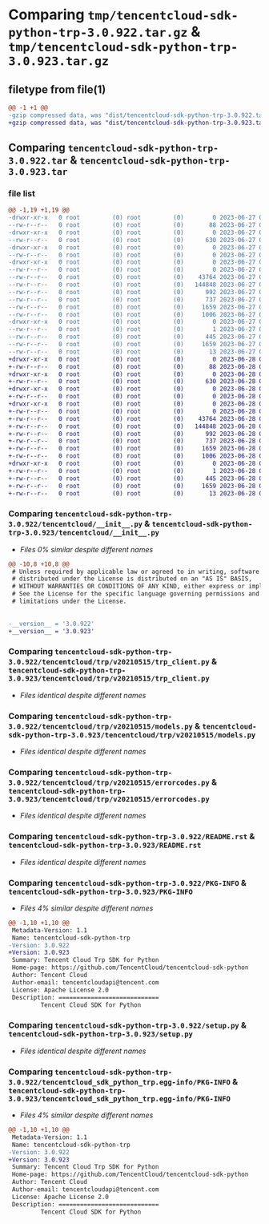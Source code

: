 # Comparing `tmp/tencentcloud-sdk-python-trp-3.0.922.tar.gz` & `tmp/tencentcloud-sdk-python-trp-3.0.923.tar.gz`

## filetype from file(1)

```diff
@@ -1 +1 @@
-gzip compressed data, was "dist/tencentcloud-sdk-python-trp-3.0.922.tar", last modified: Tue Jun 27 00:36:22 2023, max compression
+gzip compressed data, was "dist/tencentcloud-sdk-python-trp-3.0.923.tar", last modified: Wed Jun 28 00:38:41 2023, max compression
```

## Comparing `tencentcloud-sdk-python-trp-3.0.922.tar` & `tencentcloud-sdk-python-trp-3.0.923.tar`

### file list

```diff
@@ -1,19 +1,19 @@
-drwxr-xr-x   0 root         (0) root         (0)        0 2023-06-27 00:36:22.000000 tencentcloud-sdk-python-trp-3.0.922/
--rw-r--r--   0 root         (0) root         (0)       88 2023-06-27 00:36:22.000000 tencentcloud-sdk-python-trp-3.0.922/setup.cfg
-drwxr-xr-x   0 root         (0) root         (0)        0 2023-06-27 00:36:22.000000 tencentcloud-sdk-python-trp-3.0.922/tencentcloud/
--rw-r--r--   0 root         (0) root         (0)      630 2023-06-27 00:36:22.000000 tencentcloud-sdk-python-trp-3.0.922/tencentcloud/__init__.py
-drwxr-xr-x   0 root         (0) root         (0)        0 2023-06-27 00:36:22.000000 tencentcloud-sdk-python-trp-3.0.922/tencentcloud/trp/
--rw-r--r--   0 root         (0) root         (0)        0 2023-06-27 00:36:22.000000 tencentcloud-sdk-python-trp-3.0.922/tencentcloud/trp/__init__.py
-drwxr-xr-x   0 root         (0) root         (0)        0 2023-06-27 00:36:22.000000 tencentcloud-sdk-python-trp-3.0.922/tencentcloud/trp/v20210515/
--rw-r--r--   0 root         (0) root         (0)        0 2023-06-27 00:36:22.000000 tencentcloud-sdk-python-trp-3.0.922/tencentcloud/trp/v20210515/__init__.py
--rw-r--r--   0 root         (0) root         (0)    43764 2023-06-27 00:36:22.000000 tencentcloud-sdk-python-trp-3.0.922/tencentcloud/trp/v20210515/trp_client.py
--rw-r--r--   0 root         (0) root         (0)   144848 2023-06-27 00:36:22.000000 tencentcloud-sdk-python-trp-3.0.922/tencentcloud/trp/v20210515/models.py
--rw-r--r--   0 root         (0) root         (0)      992 2023-06-27 00:36:22.000000 tencentcloud-sdk-python-trp-3.0.922/tencentcloud/trp/v20210515/errorcodes.py
--rw-r--r--   0 root         (0) root         (0)      737 2023-06-27 00:36:22.000000 tencentcloud-sdk-python-trp-3.0.922/README.rst
--rw-r--r--   0 root         (0) root         (0)     1659 2023-06-27 00:36:22.000000 tencentcloud-sdk-python-trp-3.0.922/PKG-INFO
--rw-r--r--   0 root         (0) root         (0)     1006 2023-06-27 00:36:22.000000 tencentcloud-sdk-python-trp-3.0.922/setup.py
-drwxr-xr-x   0 root         (0) root         (0)        0 2023-06-27 00:36:22.000000 tencentcloud-sdk-python-trp-3.0.922/tencentcloud_sdk_python_trp.egg-info/
--rw-r--r--   0 root         (0) root         (0)        1 2023-06-27 00:36:22.000000 tencentcloud-sdk-python-trp-3.0.922/tencentcloud_sdk_python_trp.egg-info/dependency_links.txt
--rw-r--r--   0 root         (0) root         (0)      445 2023-06-27 00:36:22.000000 tencentcloud-sdk-python-trp-3.0.922/tencentcloud_sdk_python_trp.egg-info/SOURCES.txt
--rw-r--r--   0 root         (0) root         (0)     1659 2023-06-27 00:36:22.000000 tencentcloud-sdk-python-trp-3.0.922/tencentcloud_sdk_python_trp.egg-info/PKG-INFO
--rw-r--r--   0 root         (0) root         (0)       13 2023-06-27 00:36:22.000000 tencentcloud-sdk-python-trp-3.0.922/tencentcloud_sdk_python_trp.egg-info/top_level.txt
+drwxr-xr-x   0 root         (0) root         (0)        0 2023-06-28 00:38:41.000000 tencentcloud-sdk-python-trp-3.0.923/
+-rw-r--r--   0 root         (0) root         (0)       88 2023-06-28 00:38:41.000000 tencentcloud-sdk-python-trp-3.0.923/setup.cfg
+drwxr-xr-x   0 root         (0) root         (0)        0 2023-06-28 00:38:41.000000 tencentcloud-sdk-python-trp-3.0.923/tencentcloud/
+-rw-r--r--   0 root         (0) root         (0)      630 2023-06-28 00:38:40.000000 tencentcloud-sdk-python-trp-3.0.923/tencentcloud/__init__.py
+drwxr-xr-x   0 root         (0) root         (0)        0 2023-06-28 00:38:41.000000 tencentcloud-sdk-python-trp-3.0.923/tencentcloud/trp/
+-rw-r--r--   0 root         (0) root         (0)        0 2023-06-28 00:38:40.000000 tencentcloud-sdk-python-trp-3.0.923/tencentcloud/trp/__init__.py
+drwxr-xr-x   0 root         (0) root         (0)        0 2023-06-28 00:38:41.000000 tencentcloud-sdk-python-trp-3.0.923/tencentcloud/trp/v20210515/
+-rw-r--r--   0 root         (0) root         (0)        0 2023-06-28 00:38:40.000000 tencentcloud-sdk-python-trp-3.0.923/tencentcloud/trp/v20210515/__init__.py
+-rw-r--r--   0 root         (0) root         (0)    43764 2023-06-28 00:38:40.000000 tencentcloud-sdk-python-trp-3.0.923/tencentcloud/trp/v20210515/trp_client.py
+-rw-r--r--   0 root         (0) root         (0)   144848 2023-06-28 00:38:40.000000 tencentcloud-sdk-python-trp-3.0.923/tencentcloud/trp/v20210515/models.py
+-rw-r--r--   0 root         (0) root         (0)      992 2023-06-28 00:38:40.000000 tencentcloud-sdk-python-trp-3.0.923/tencentcloud/trp/v20210515/errorcodes.py
+-rw-r--r--   0 root         (0) root         (0)      737 2023-06-28 00:38:40.000000 tencentcloud-sdk-python-trp-3.0.923/README.rst
+-rw-r--r--   0 root         (0) root         (0)     1659 2023-06-28 00:38:41.000000 tencentcloud-sdk-python-trp-3.0.923/PKG-INFO
+-rw-r--r--   0 root         (0) root         (0)     1006 2023-06-28 00:38:40.000000 tencentcloud-sdk-python-trp-3.0.923/setup.py
+drwxr-xr-x   0 root         (0) root         (0)        0 2023-06-28 00:38:41.000000 tencentcloud-sdk-python-trp-3.0.923/tencentcloud_sdk_python_trp.egg-info/
+-rw-r--r--   0 root         (0) root         (0)        1 2023-06-28 00:38:41.000000 tencentcloud-sdk-python-trp-3.0.923/tencentcloud_sdk_python_trp.egg-info/dependency_links.txt
+-rw-r--r--   0 root         (0) root         (0)      445 2023-06-28 00:38:41.000000 tencentcloud-sdk-python-trp-3.0.923/tencentcloud_sdk_python_trp.egg-info/SOURCES.txt
+-rw-r--r--   0 root         (0) root         (0)     1659 2023-06-28 00:38:41.000000 tencentcloud-sdk-python-trp-3.0.923/tencentcloud_sdk_python_trp.egg-info/PKG-INFO
+-rw-r--r--   0 root         (0) root         (0)       13 2023-06-28 00:38:41.000000 tencentcloud-sdk-python-trp-3.0.923/tencentcloud_sdk_python_trp.egg-info/top_level.txt
```

### Comparing `tencentcloud-sdk-python-trp-3.0.922/tencentcloud/__init__.py` & `tencentcloud-sdk-python-trp-3.0.923/tencentcloud/__init__.py`

 * *Files 0% similar despite different names*

```diff
@@ -10,8 +10,8 @@
 # Unless required by applicable law or agreed to in writing, software
 # distributed under the License is distributed on an "AS IS" BASIS,
 # WITHOUT WARRANTIES OR CONDITIONS OF ANY KIND, either express or implied.
 # See the License for the specific language governing permissions and
 # limitations under the License.
 
 
-__version__ = '3.0.922'
+__version__ = '3.0.923'
```

### Comparing `tencentcloud-sdk-python-trp-3.0.922/tencentcloud/trp/v20210515/trp_client.py` & `tencentcloud-sdk-python-trp-3.0.923/tencentcloud/trp/v20210515/trp_client.py`

 * *Files identical despite different names*

### Comparing `tencentcloud-sdk-python-trp-3.0.922/tencentcloud/trp/v20210515/models.py` & `tencentcloud-sdk-python-trp-3.0.923/tencentcloud/trp/v20210515/models.py`

 * *Files identical despite different names*

### Comparing `tencentcloud-sdk-python-trp-3.0.922/tencentcloud/trp/v20210515/errorcodes.py` & `tencentcloud-sdk-python-trp-3.0.923/tencentcloud/trp/v20210515/errorcodes.py`

 * *Files identical despite different names*

### Comparing `tencentcloud-sdk-python-trp-3.0.922/README.rst` & `tencentcloud-sdk-python-trp-3.0.923/README.rst`

 * *Files identical despite different names*

### Comparing `tencentcloud-sdk-python-trp-3.0.922/PKG-INFO` & `tencentcloud-sdk-python-trp-3.0.923/PKG-INFO`

 * *Files 4% similar despite different names*

```diff
@@ -1,10 +1,10 @@
 Metadata-Version: 1.1
 Name: tencentcloud-sdk-python-trp
-Version: 3.0.922
+Version: 3.0.923
 Summary: Tencent Cloud Trp SDK for Python
 Home-page: https://github.com/TencentCloud/tencentcloud-sdk-python
 Author: Tencent Cloud
 Author-email: tencentcloudapi@tencent.com
 License: Apache License 2.0
 Description: ============================
         Tencent Cloud SDK for Python
```

### Comparing `tencentcloud-sdk-python-trp-3.0.922/setup.py` & `tencentcloud-sdk-python-trp-3.0.923/setup.py`

 * *Files identical despite different names*

### Comparing `tencentcloud-sdk-python-trp-3.0.922/tencentcloud_sdk_python_trp.egg-info/PKG-INFO` & `tencentcloud-sdk-python-trp-3.0.923/tencentcloud_sdk_python_trp.egg-info/PKG-INFO`

 * *Files 4% similar despite different names*

```diff
@@ -1,10 +1,10 @@
 Metadata-Version: 1.1
 Name: tencentcloud-sdk-python-trp
-Version: 3.0.922
+Version: 3.0.923
 Summary: Tencent Cloud Trp SDK for Python
 Home-page: https://github.com/TencentCloud/tencentcloud-sdk-python
 Author: Tencent Cloud
 Author-email: tencentcloudapi@tencent.com
 License: Apache License 2.0
 Description: ============================
         Tencent Cloud SDK for Python
```

